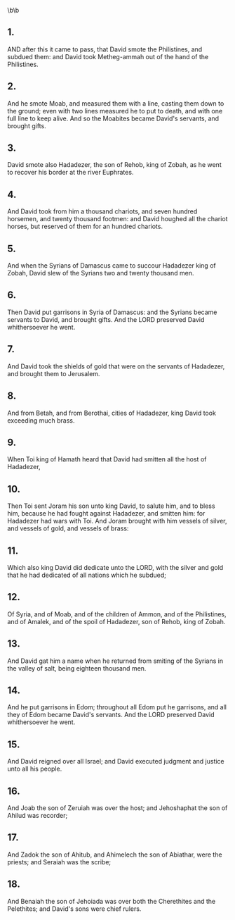 \b\b
## 1.
AND after this it came to pass, that David smote the Philistines, and subdued them: and David took Metheg-ammah out of the hand of the Philistines.
## 2.
And he smote Moab, and measured them with a line, casting them down to the ground; even with two lines measured he to put to death, and with one full line to keep alive.  And so the Moabites became David's servants, and brought gifts.
## 3.
David smote also Hadadezer, the son of Rehob, king of Zobah, as he went to recover his border at the river Euphrates.
## 4.
And David took from him a thousand chariots, and seven hundred horsemen, and twenty thousand footmen: and David houghed all the chariot horses, but reserved of them for an hundred chariots.
## 5.
And when the Syrians of Damascus came to succour Hadadezer king of Zobah, David slew of the Syrians two and twenty thousand men.
## 6.
Then David put garrisons in Syria of Damascus: and the Syrians became servants to David, and brought gifts.  And the LORD preserved David whithersoever he went.
## 7.
And David took the shields of gold that were on the servants of Hadadezer, and brought them to Jerusalem.
## 8.
And from Betah, and from Berothai, cities of Hadadezer, king David took exceeding much brass.
## 9.
When Toi king of Hamath heard that David had smitten all the host of Hadadezer,
## 10.
Then Toi sent Joram his son unto king David, to salute him, and to bless him, because he had fought against Hadadezer, and smitten him: for Hadadezer had wars with Toi.  And Joram brought with him vessels of silver, and vessels of gold, and vessels of brass:
## 11.
Which also king David did dedicate unto the LORD, with the silver and gold that he had dedicated of all nations which he subdued;
## 12.
Of Syria, and of Moab, and of the children of Ammon, and of the Philistines, and of Amalek, and of the spoil of Hadadezer, son of Rehob, king of Zobah.
## 13.
And David gat him a name when he returned from smiting of the Syrians in the valley of salt, being eighteen thousand men.
## 14.
And he put garrisons in Edom; throughout all Edom put he garrisons, and all they of Edom became David's servants.  And the LORD preserved David whithersoever he went.
## 15.
And David reigned over all Israel; and David executed judgment and justice unto all his people.
## 16.
And Joab the son of Zeruiah was over the host; and Jehoshaphat the son of Ahilud was recorder;
## 17.
And Zadok the son of Ahitub, and Ahimelech the son of Abiathar, were the priests; and Seraiah was the scribe;
## 18.
And Benaiah the son of Jehoiada was over both the Cherethites and the Pelethites; and David's sons were chief rulers.
